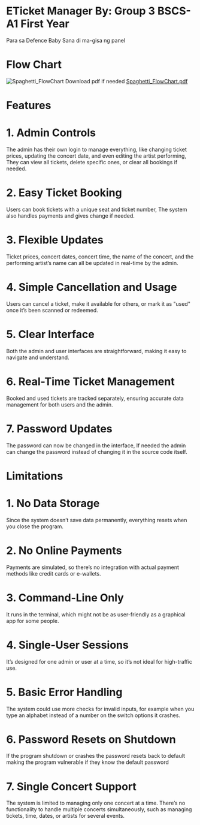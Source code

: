 # ETicket Manager By: Group 3 BSCS-A1 First Year
Para sa Defence Baby
Sana di ma-gisa ng panel

# Flow Chart
![Spaghetti_FlowChart](https://github.com/user-attachments/assets/ce695596-38ba-46fb-96a7-917f48b8c6aa)
Download pdf if needed
[Spaghetti_FlowChart.pdf](https://github.com/user-attachments/files/18004653/Spaghetti_FlowChart.pdf)
# Features 
                  
# 1. Admin Controls
The admin has their own login to manage everything, like changing ticket prices, updating the concert date, and even editing the artist performing,
They can view all tickets, delete specific ones, or clear all bookings if needed.

# 2. Easy Ticket Booking
Users can book tickets with a unique seat and ticket number, The system also handles payments and gives change if needed.

# 3. Flexible Updates
Ticket prices, concert dates, concert time, the name of the concert, and the performing artist’s name can all be updated in real-time by the admin.

# 4. Simple Cancellation and Usage
Users can cancel a ticket, make it available for others, or mark it as "used" once it’s been scanned or redeemed.

# 5. Clear Interface
Both the admin and user interfaces are straightforward, making it easy to navigate and understand.

# 6. Real-Time Ticket Management
Booked and used tickets are tracked separately, ensuring accurate data management for both users and the admin.

# 7. Password Updates
The password can now be changed in the interface, If needed the admin can change the password instead of changing it in the source code itself.

# Limitations

# 1. No Data Storage
Since the system doesn’t save data permanently, everything resets when you close the program.

# 2. No Online Payments
Payments are simulated, so there’s no integration with actual payment methods like credit cards or e-wallets.

# 3. Command-Line Only
It runs in the terminal, which might not be as user-friendly as a graphical app for some people.

# 4. Single-User Sessions
It’s designed for one admin or user at a time, so it’s not ideal for high-traffic use.

# 5. Basic Error Handling
The system could use more checks for invalid inputs, for example when you type an alphabet instead of a number on the switch options it crashes.

# 6. Password Resets on Shutdown
If the program shutdown or crashes the password resets back to default making the program vulnerable if they know the default password

# 7. Single Concert Support
The system is limited to managing only one concert at a time. There’s no functionality to handle multiple concerts simultaneously, such as managing tickets, time, dates, or artists for several events.
